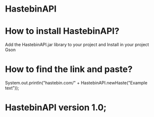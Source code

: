 # HastebinAPI
   
   # How to install HastebinAPI?
   
   Add the HastebinAPI.jar library to your project
   and Install in your project Gson
   
   # How to find the link and paste?
   
   System.out.println("hastebin.com/" + HastebinAPI.newHaste("Example text"));
   
# HastebinAPI version 1.0;
   
